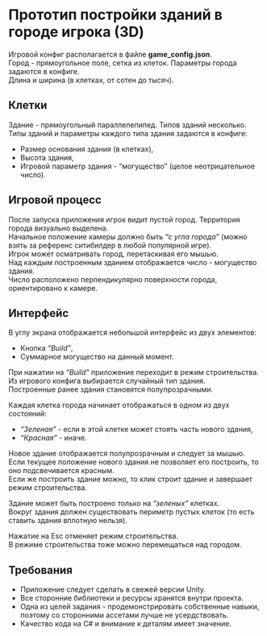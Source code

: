 # Прототип постройки зданий в городе игрока (3D)

Игровой конфиг располагается в файле __game_config.json__.\
Город - прямоугольное поле, сетка из клеток. Параметры города задаются в конфиге.\
Длина и ширина (в клетках, от сотен до тысяч).

## Клетки

Здание - прямоугольный параллелепипед. Типов зданий несколько.\
Типы зданий и параметры каждого типа здания задаются в конфиге:
- Размер основания здания (в клетках),
- Высота здания,
- Игровой параметр здания - “могущество” (целое неотрицательное число).

## Игровой процесс

После запуска приложения игрок видит пустой город. Территория города визуально выделена.\
Начальное положение камеры должно быть _“с угла города”_ (можно взять за референс ситибилдер в любой популярной игре).\
Игрок может осматривать город, перетаскивая его мышью. \
Над каждым построенным зданием отображается число - могущество здания.\
Число расположено перпендикулярно поверхности города, ориентировано к камере.

## Интерфейс

В углу экрана отображается небольшой интерфейс из двух элементов:
- Кнопка _“Build”_,
- Суммарное могущество на данный момент.

При нажатии на _“Build”_ приложение переходит в режим строительства.\
Из игрового конфига выбирается случайный тип здания.\
Построенные ранее здания становятся полупрозрачными.

Каждая клетка города начинает отображаться в одном из двух состояний:
- _“Зеленая”_ - если в этой клетке может стоять часть нового здания,
- _“Красная”_ - иначе.

Новое здание отображается полупрозрачным и следует за мышью.\
Если текущее положение нового здания не позволяет его построить, то оно подсвечивается красным.\
Если же построить здание можно, то клик строит здание и завершает режим строительства.

Здание может быть построено только на _“зеленых”_ клетках.\
Вокруг здания должен существовать периметр пустых клеток (то есть ставить здания вплотную нельзя).

Нажатие на Esc отменяет режим строительства.\
В режиме строительства тоже можно перемещаться над городом.

## Требования

- Приложение следует сделать в свежей версии Unity.
- Все сторонние библиотеки и ресурсы хранятся внутри проекта.
- Одна из целей задания - продемонстрировать собственные навыки, поэтому со сторонними ассетами лучше не усердствовать.
- Качество кода на C# и внимание к деталям имеет значение.
